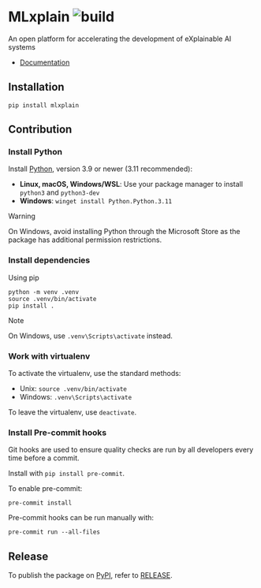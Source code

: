 # MLxplain ![build](https://github.com/HES-XPLAIN/mlxplain/actions/workflows/build.yml/badge.svg)
An open platform for accelerating the development of eXplainable AI systems

* [Documentation](https://hes-xplain.github.io/mlxplain/docs/)

## Installation

```
pip install mlxplain
```

## Contribution

### Install Python

Install [Python](https://www.python.org/), version 3.9 or newer (3.11 recommended):

* **Linux, macOS, Windows/WSL**: Use your package manager to install `python3` and `python3-dev`
* **Windows**: `winget install Python.Python.3.11`

> [!WARNING]
> On Windows, avoid installing Python through the Microsoft Store as the package has additional permission restrictions.

### Install dependencies

Using pip

```shell
python -m venv .venv
source .venv/bin/activate
pip install .
```

> [!NOTE]
> On Windows, use `.venv\Scripts\activate` instead.

### Work with virtualenv

To activate the virtualenv, use the standard methods:

* Unix: `source .venv/bin/activate`
* Windows: `.venv\Scripts\activate`

To leave the virtualenv, use `deactivate`.

### Install Pre-commit hooks

Git hooks are used to ensure quality checks are run by all developers every time
before a commit.

Install with `pip install pre-commit`.

To enable pre-commit:

```shell
pre-commit install
```

Pre-commit hooks can be run manually with:

```shell
pre-commit run --all-files
```

## Release

To publish the package on [PyPI](https://pypi.org/project/mlxplain/), refer to [RELEASE](RELEASE.md).
